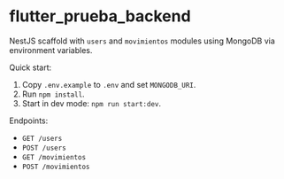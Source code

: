 # flutter_prueba_backend

NestJS scaffold with `users` and `movimientos` modules using MongoDB via environment variables.

Quick start:

1. Copy `.env.example` to `.env` and set `MONGODB_URI`.
2. Run `npm install`.
3. Start in dev mode: `npm run start:dev`.

Endpoints:
- `GET /users`
- `POST /users`
- `GET /movimientos`
- `POST /movimientos`
